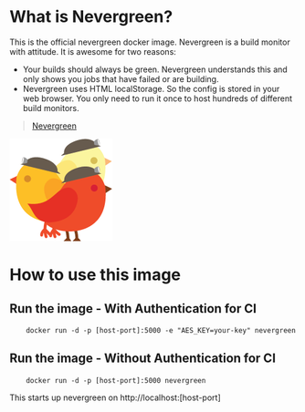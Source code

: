 # What is Nevergreen?

This is the official nevergreen docker image. Nevergreen is a build monitor with attitude. It is awesome for two reasons:

-	Your builds should always be green. Nevergreen understands this and only shows you jobs that have failed or are building.
-	Nevergreen uses HTML localStorage. So the config is stored in your web browser. You only need to run it once to host hundreds of different build monitors.

> [Nevergreen](https://github.com/build-canaries/nevergreen)

![logo](https://raw.githubusercontent.com/docker-library/docs/master/nevergreen/logo.png)

# How to use this image

## Run the image - With Authentication for CI

	    docker run -d -p [host-port]:5000 -e "AES_KEY=your-key" nevergreen

## Run the image - Without Authentication for CI

	    docker run -d -p [host-port]:5000 nevergreen

This starts up nevergreen on http://localhost:[host-port\]
